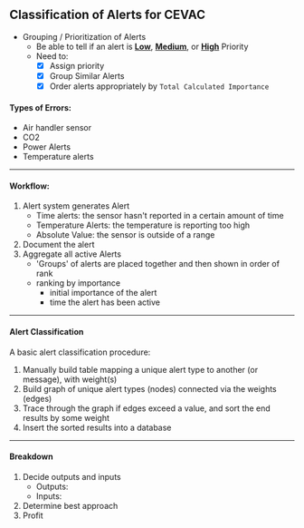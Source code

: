 ## Classification of Alerts for CEVAC

- Grouping / Prioritization of Alerts
  - Be able to tell if an alert is **<u>Low</u>**, **<u>Medium</u>**, or **<u>High</u>** Priority
  - Need to:
    - [x] Assign priority
    - [x] Group Similar Alerts
    - [x] Order alerts appropriately by `Total Calculated Importance`

#### Types of Errors:
  - Air handler sensor
  - CO2
  - Power Alerts
  - Temperature alerts
---   
#### Workflow:
  1. Alert system generates Alert
     - Time alerts: the sensor hasn't reported in a certain amount of time
     - Temperature Alerts: the temperature is reporting too high
     - Absolute Value: the sensor is outside of a range
  2. Document the alert
  3. Aggregate all active Alerts
     - 'Groups' of alerts are placed together and then shown in order of rank
     - ranking by importance
       - initial importance of the alert
       - time the alert has been active
---
#### Alert Classification
A basic alert classification procedure:
1. Manually build table mapping a unique alert type to another (or message),
with weight(s)
2. Build graph of unique alert types (nodes) connected via the weights (edges)
3. Trace through the graph if edges exceed a value, and sort the end results
by some weight
4. Insert the sorted results into a database
---
#### Breakdown
1. Decide outputs and inputs
   * Outputs:
   * Inputs:
2. Determine best approach
3. Profit
